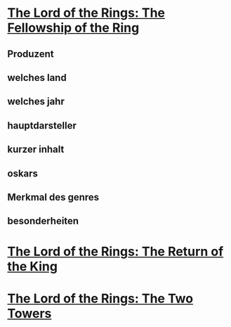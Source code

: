# [The Lord of the Rings: The Fellowship of the Ring](https://www.imdb.com/title/tt0120737/)
## Produzent
## welches land
## welches jahr
## hauptdarsteller
## kurzer inhalt
## oskars
## Merkmal des genres
## besonderheiten

# [The Lord of the Rings: The Return of the King](https://www.imdb.com/title/tt0167260/)

# [The Lord of the Rings: The Two Towers](https://www.imdb.com/title/tt0167261/)


